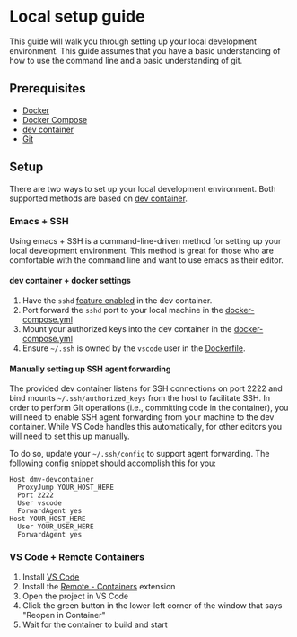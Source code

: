 # Local setup guide

This guide will walk you through setting up your local development environment. This guide assumes that you have a basic understanding of how to use the command line and a basic understanding of git.

## Prerequisites

* [Docker](https://docs.docker.com/install/)
* [Docker Compose](https://docs.docker.com/compose/install/)
* [dev container](https://containers.dev/)
* [Git](https://git-scm.com/downloads)

## Setup

There are two ways to set up your local development environment. Both supported methods are based on [dev container](https://containers.dev/).

### Emacs + SSH

Using emacs + SSH is a command-line-driven method for setting up your local development environment. This method is great for those who are comfortable with the command line and want to use emacs as their editor.

#### dev container + docker settings

1. Have the `sshd` [feature enabled](https://github.com/infratographer/dmv/blob/b2909882baf1c9042e8a8a802b58724172ed0c23/.devcontainer/devcontainer.json#L15) in the dev container.
1. Port forward the `sshd` port to your local machine in the [docker-compose.yml](https://github.com/infratographer/dmv/blob/main/.devcontainer/docker-compose.yml#L10-L11)
1. Mount your authorized keys into the dev container in the [docker-compose.yml](https://github.com/infratographer/dmv/blob/main/.devcontainer/docker-compose.yml#L16-L19)
1. Ensure `~/.ssh` is owned by the `vscode` user in the [Dockerfile](https://github.com/infratographer/dmv/blob/main/.devcontainer/Dockerfile#L5-L7).

#### Manually setting up SSH agent forwarding

The provided dev container listens for SSH connections on port 2222 and bind mounts `~/.ssh/authorized_keys` from the host to facilitate SSH. In order to perform Git operations (i.e., committing code in the container), you will need to enable SSH agent forwarding from your machine to the dev container. While VS Code handles this automatically, for other editors you will need to set this up manually.

To do so, update your `~/.ssh/config` to support agent forwarding. The following config snippet should accomplish this for you:

```
Host dmv-devcontainer
  ProxyJump YOUR_HOST_HERE
  Port 2222
  User vscode
  ForwardAgent yes
Host YOUR_HOST_HERE
  User YOUR_USER_HERE
  ForwardAgent yes
```

### VS Code + Remote Containers

1. Install [VS Code](https://code.visualstudio.com/)
1. Install the [Remote - Containers](https://marketplace.visualstudio.com/items?itemName=ms-vscode-remote.remote-containers) extension
1. Open the project in VS Code
1. Click the green button in the lower-left corner of the window that says "Reopen in Container"
1. Wait for the container to build and start


